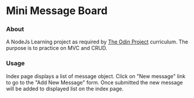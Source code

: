 # Mini Message Board

### About
A NodeJs Learning project as required by [The Odin Project](https://www.theodinproject.com/paths/full-stack-javascript/courses/nodejs/lessons/mini-message-board) curriculum. The purpose is to practice on MVC and CRUD.

### Usage
Index page displays a list of message object. Click on "New message" link to go to the "Add New Message" form. Once submitted the new message will be added to displayed list on the index page.
